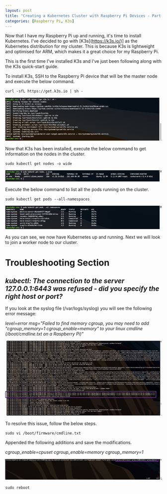 ```yaml
---
layout: post
title: "Creating a Kubernetes Cluster with Raspberry Pi Devices - Part 3: Installing Kubernetes onto the Master Node"
categories: [Raspberry Pi, K3s]
---
```


Now that I have my Raspberry Pi up and running, it's time to install Kubernetes. I've decided to go with [K3s[(https://k3s.io/)] as the Kubernetes distribution for my cluster. This is because K3s is lightweight and optimised for ARM, which makes it a great choice for my Raspberry Pi. 

This is the first time I've installed K3s and I've just been following along with the K3s quick-start guide.

To install K3s, SSH to the Raspberry Pi device that will be the master node and execute the below command.

```
curl -sfL https://get.k3s.io | sh -
```

![](/docs/assets/images/2021-08-27-raspberry-pi-k8s-setup/Install-k3s.jpg)

Now that K3s has been installed, execute the below command to get information on the nodes in the cluster.

```
sudo kubectl get nodes -o wide
```

![](/docs/assets/images/2021-08-27-raspberry-pi-k8s-setup/MasterNodeStatus.jpg)

Execute the below command to list all the pods running on the cluster.

```
sudo kubectl get pods --all-namespaces
```

![](/docs/assets/images/2021-08-27-raspberry-pi-k8s-setup/PodRunning.jpg)

As you can see, we now have Kubernetes up and running. Next we will look to join a worker node to our cluster.


# Troubleshooting Section

## _kubectl: The connection to the server 127.0.0.1:6443 was refused - did you specify the right host or port?_

If you look at the syslog file (/var/logs/syslog) you will see the following error message:

_level=error msg="Failed to find memory cgroup, you may need to add \"cgroup_memory=1 cgroup_enable=memory\" to your linux cmdline (/boot/cmdline.txt on a Raspberry Pi)"_

![](/docs/assets/images/2021-08-27-raspberry-pi-k8s-setup/kubectl_syslog_error.jpg)

To resolve this issue, follow the below steps.

```
sudo vi /boot/firmware/cmdline.txt 
```

Appended the following additions and save the modifications.

_cgroup_enable=cpuset cgroup_enable=memory cgroup_memory=1_

![](/docs/assets/images/2021-08-27-raspberry-pi-k8s-setup/boot_cmdline_updated.jpg)


```
sudo reboot
```

